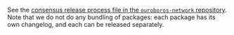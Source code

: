 See the [consensus release process file in the `ouroboros-network`
repository](https://github.com/input-output-hk/ouroboros-network/blob/master/ouroboros-consensus/docs/ReleaseProcess.md).
Note that we do not do any bundling of packages: each package has its own
changelog, and each can be released separately.